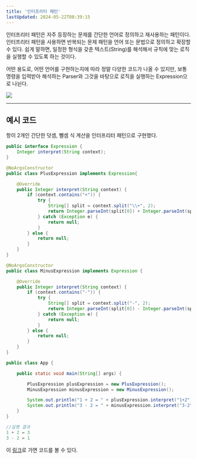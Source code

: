 ```yaml
---
title: '인터프리터 패턴'
lastUpdated: 2024-05-22T08:39:15
---
```


<p>인터프리터 패턴은 자주 등장하는 문제를 간단한 언어로 정의하고 재사용하는 패턴이다. 인터프리터 패턴을 사용하면 반복되는 문제 패턴을 언어 또는 문법으로 정의하고 확장할 수 있다. 쉽게 말하면, 일정한 형식을 갖춘 텍스트(String)를 해석해서 규칙에 맞는 로직을 실행할 수 있도록 하는 것이다.</p>
<p>어떤 용도로, 어떤 언어를 구현하는지에 따라 정말 다양한 코드가 나올 수 있지만, 보통 명령을 입력받아 해석하는 Parser와 그것을 바탕으로 로직을 실행하는 Expression으로 나뉜다.</p>

<img src="https://img1.daumcdn.net/thumb/R1280x0/?scode=mtistory2&fname=https%3A%2F%2Fk.kakaocdn.net%2Fdn%2Fk8czB%2FbtroVk8l7AP%2FJL1zrwKybCXCtllSsXldWk%2Fimg.png">

---

## 예시 코드

항이 2개인 간단한 덧셈, 뺄셈 식 계산을 인터프리터 패턴으로 구현했다.

```java
public interface Expression {
    Integer interpret(String context);
}
```

```java
@NoArgsConstructor
public class PlusExpression implements Expression{

    @Override
    public Integer interpret(String context) {
        if (context.contains("+")) {
            try {
                String[] split = context.split("\\+", 2);
                return Integer.parseInt(split[0]) + Integer.parseInt(split[1]);
            } catch (Exception e) {
                return null;
            }
        } else {
            return null;
        }
    }
}

@NoArgsConstructor
public class MinusExpression implements Expression {

    @Override
    public Integer interpret(String context) {
        if (context.contains("-")) {
            try {
                String[] split = context.split("-", 2);
                return Integer.parseInt(split[0]) - Integer.parseInt(split[1]);
            } catch (Exception e) {
                return null;
            }
        } else {
            return null;
        }
    }
}
```

```java
public class App {

    public static void main(String[] args) {

        PlusExpression plusExpression = new PlusExpression();
        MinusExpression minusExpression = new MinusExpression();

        System.out.println("1 + 2 = " + plusExpression.interpret("1+2"));
        System.out.println("3 - 2 = " + minusExpression.interpret("3-2"));
    }
}
```

```java
//실행 결과
1 + 2 = 3
3 - 2 = 1
```

이 <a href="https://github.com/rlaisqls/GoF-DesignPatterns/tree/master/src/main/java/com/study/gof/designpattrens/_03_BehavioralPattern/interpreter">링크</a>로 가면 코드를 볼 수 있다.